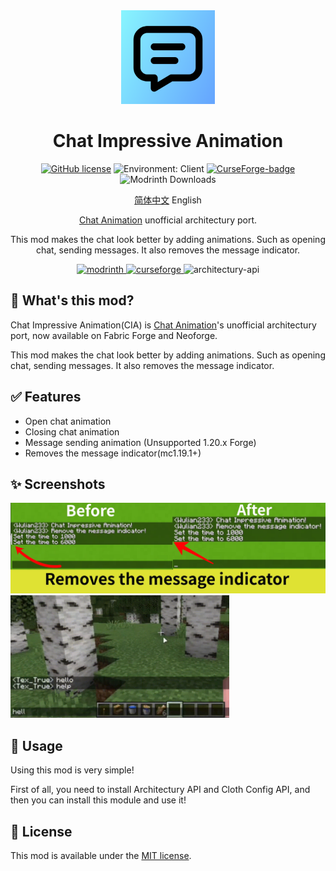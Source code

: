 <div align="center"><img height="150" src="common/src/main/resources/icon.png" width="150"/>

# Chat Impressive Animation

[![GitHub license](https://img.shields.io/github/license/Wulian233/Chat-Impressive-Animation?style=flat-square)](LICENSE)
![Environment: Client](https://img.shields.io/badge/environment-client-1976d2?style=flat-square)
[![CurseForge-badge](https://img.shields.io/curseforge/dt/972468?style=flat-square&logo=curseforge&label=CurseForge)](https://minecraft.curseforge.com/projects/972468/files)
![Modrinth Downloads](https://img.shields.io/modrinth/dt/chat-impressive-animation?label=Modrinth&logo=Modrinth&style=flat-square)

[简体中文](README_ZH.md) English

[Chat Animation](https://github.com/Ezzenix/ChatAnimation) unofficial architectury port.

This mod makes the chat look better by adding animations. Such as opening chat, sending messages. It also removes the message indicator.

<a href="https://modrinth.com/project/chat-impressive-animation/">
<img alt="modrinth" height="56" src="https://cdn.jsdelivr.net/npm/@intergrav/devins-badges@3/assets/cozy/available/modrinth_vector.svg">
</a>
<a href="https://www.curseforge.com/minecraft/mc-mods/chat-impressive-animation">
<img alt="curseforge" height="56" src="https://cdn.jsdelivr.net/npm/@intergrav/devins-badges@3/assets/cozy/available/curseforge_vector.svg">
</a>
<img alt="architectury-api" height="56" src="https://cdn.jsdelivr.net/npm/@intergrav/devins-badges@3/assets/cozy/requires/architectury-api_vector.svg">
</div>

## 📖 What's this mod? 

Chat Impressive Animation(CIA) is [Chat Animation](https://github.com/Ezzenix/ChatAnimation)'s unofficial architectury port, now available on Fabric Forge and Neoforge. 

This mod makes the chat look better by adding animations. Such as opening chat, sending messages. It also removes the message indicator.

## ✅ Features

- Open chat animation
- Closing chat animation
- Message sending animation (Unsupported 1.20.x Forge)
- Removes the message indicator(mc1.19.1+)

## ✨ Screenshots

<img src="img/message-indicator.jpg" width="550"/>

<img src="img/preview.gif" width="350"/>

## 📖 Usage

Using this mod is very simple!

First of all, you need to install Architectury API and Cloth Config API, and then you can install this module and use it!

## 👀 License

This mod is available under the [MIT license](LICENSE).
